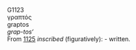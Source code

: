 <body>
  <p>G1123<br>  γραπτός  <br> graptos  <br><i>grap-tos‘ </i><br>From <a href="g1125.htm">1125</a>  <i>inscribed</i> (figuratively): - written.<br></p>
 </body>